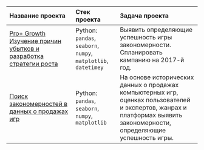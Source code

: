 | **Название проекта**|**Стек проекта**|**Задача проекта**|
| :-------------------- | :--------------------- |:---------------------------|
| [Pro+ Growth Изучение причин убытков и разработка стратегии роста](https://github.com/Nastasia-Guseva/Portfolio-Data_Analysis/tree/main/Pro%2B%20Growth%20%D0%98%D0%B7%D1%83%D1%87%D0%B5%D0%BD%D0%B8%D0%B5%20%D0%BF%D1%80%D0%B8%D1%87%D0%B8%D0%BD%20%D1%83%D0%B1%D1%8B%D1%82%D0%BA%D0%BE%D0%B2%20%D0%B8%20%D1%80%D0%B0%D0%B7%D1%80%D0%B0%D0%B1%D0%BE%D1%82%D0%BA%D0%B0%20%D1%81%D1%82%D1%80%D0%B0%D1%82%D0%B5%D0%B3%D0%B8%D0%B8%20%D1%80%D0%BE%D1%81%D1%82%D0%B0.) | Python: `pandas`, `seaborn`, `numpy`, `matplotlib`, `datetimey`| Выявить определяющие успешность игры закономерности. Спланировать кампанию на 2017-й год.
|[Поиск закономерностей в данных о продажах игр](https://github.com/Nastasia-Guseva/Portfolio-Data_Analysis/tree/main/%D0%9F%D0%BE%D0%B8%D1%81%D0%BA%20%D0%B7%D0%B0%D0%BA%D0%BE%D0%BD%D0%BE%D0%BC%D0%B5%D1%80%D0%BD%D0%BE%D1%81%D1%82%D0%B5%D0%B9%20%D0%B2%20%D0%B4%D0%B0%D0%BD%D0%BD%D1%8B%D1%85%20%D0%BE%20%D0%BF%D1%80%D0%BE%D0%B4%D0%B0%D0%B6%D0%B0%D1%85%20%D0%B8%D0%B3%D1%80)| Python: `pandas`, `seaborn`, `numpy`, `matplotlib` | На основе исторических данных о продажах компьютерных игр, оценках пользователей и экспертов, жанрах и платформах  выявить закономерности, определяющие успешность игры. |
